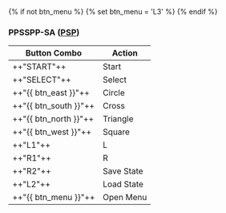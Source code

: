 {% if not btn_menu %}
{% set btn_menu = 'L3' %}
{% endif %}

### PPSSPP-SA ([PSP](../../../systems/psp))

| Button Combo | Action |
| -- | -- |
| ++"START"++ | Start |
| ++"SELECT"++ | Select |
| ++"{{ btn_east }}"++ | Circle |
| ++"{{ btn_south }}"++ | Cross |
| ++"{{ btn_north }}"++ | Triangle |
| ++"{{ btn_west }}"++ | Square |
| ++"L1"++ | L |
| ++"R1"++ | R |
| ++"R2"++ | Save State |
| ++"L2"++ | Load State |
| ++"{{ btn_menu }}"++ | Open Menu |


